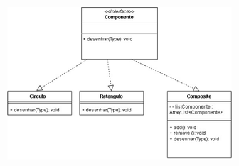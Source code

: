 <img src="https://github.com/GuiAlvesdev/bertoti-padroes-projetos/blob/main/composite/compositediagram/compositediagram.jpg" align="center">
